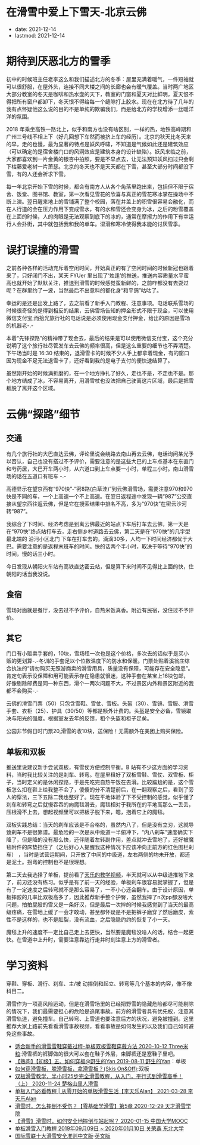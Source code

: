 # 在滑雪中爱上下雪天-北京云佛
- date: 2021-12-14
- lastmod: 2021-12-14

# 期待到厌恶北方的雪季

初中的时候班主任老李这么和我们描述北方的冬季：屋里充满着暖气，一件短袖就可以很舒服，在屋外头，连接不同大楼之间的长廊也会有暖气覆盖。当时两广地区大部分教室的冬天是咖啡和热水壶的天下，教室的门窗和夏天对比鲜明，夏天恨不得把所有窗户都卸下，冬天恨不得给每一个缝隙打上胶水。现在在北方待了几年的我有点怀疑他这么说的目的不是单纯的欺骗我们，而是给北方的学校增添一丝暖洋洋的氛围。

2018 年乘坐高铁一路北上，似乎和南方也没有啥区别，一样的热，地铁高峰期和广州三号线不相上下（好几回想下车然而被挤上车的经历）。北京的秋天比冬天来的早，走的也慢，最为显著的特点是妖风呼啸，不知道是气候如此还是建筑效应（可以确定的是宿舍楼门口的风洞效应是建筑本身的设计缺陷）。妖风来临之前，大家都喜欢到一片金黄的银杏中拍照，要是不早点去，让无法预知妖风扫过只会剩下枯藤爱老树一片萧瑟。北京的冬天也不是天天都在下雪，甚至大部分时间都没下雪，有的人还会祈求下雪。

每一年北京开始下雪的时候，都会有南方人从各个角落里跑出来，包括但不限于宿舍、饭堂、图书馆、教室，第一次看见雪花的欣喜与真正的雪花寒冰掌在操场中不断上演。翌日醒来地上的雪铺满了整个校园，落在井盖上的积雪很容易会融化，而在人行道的会在压力作用下变成雪水，有的水和雪还会变身为冰，之后的粉雪覆盖在上面的时候，人的肉眼是无法观察到底下的冰的，通常在摩擦力的作用下有幸运行人会扑街，其中就包括我和我的单车。湿滑和寒冷使得我本能的讨厌雪季。

# 误打误撞的滑雪

之前各种各样的活动充斥着空闲时间，开始真正的有了空闲时间的时候新冠也跟着来了，只好闭门不出，某天 FYUer 里出现了‘烛逢’的推送，推送内容质量水平蛮高也就开始了默默关注，推送到滑雪的时候感觉蛮新鲜的，之前咋都没有去耍过呢？在群里约了一波，当然最后不出意料的都化身“和平鸽”咕咕了。

幸运的是还是出发上路了，去之前看了新手入门教程、注意事项。电话联系雪场的时候很奇怪的是得到相反的结果，云佛雪场告知的押金形式不限于现金，可以使用微信支付宝;而拾光旅行社的电话说是必须使用现金支付押金，给出的原因是雪场的机器老-.-

本着“先锋探路”的精神带了现金去，最后的结果是可以使用微信支付宝，这个充分说明了这个旅行社尽管发车去云佛的频率很高，但是这么重要的细节也不弄清楚。下午场当时是 16:30 结束的，退滑雪卡的时候不少人手上都拿着现金，有的窗口因为现金不足无法退雪卡了，还好看到我的是电子支付的便快速结算了。

虽然刚开始的时候满折磨的，在一个地方挣扎了好久，走也不是，不走也不是。那个地方结成了冰，不容易离开，用滑雪杖也没法把自己驶离这片区域，最后是把雪板脱了离开这个区域。

# 云佛“探路”细节
## 交通
有几个旅行社的大巴直达云佛，评论里说会绕路去南山再去云佛，电话询问某光予以否认，自己也没有搭过不予评价，需要注意的是这些大巴的上车点基本在东直门和芍药居，大巴开车两小时，从六道口到上车点要一小时，单程三小时。南山滑雪场的话在五道口有班车 -.-

高德显示在望京西有“970快”-“密8路(白草洼)”到云佛滑雪场，需要注意970和970快是不同的车，一个上高速一个不上高速。在翌日返程途中发现一辆“987”公交直接从望京西往返云佛，但是它在搜索结果中排名不高，多为“970快”在密云沙河转“987”。

我综合了下时间、经济考虑是到离云佛最近的站点下车后打车去云佛，第一天是在“970快”终点站打车去，走右侧乡村道路去云佛，第二天是在“970快”的几字型最北端的 沿河小区北门 下车在打车去的。滴滴30多，人均一下时间经济都优于大巴。需要注意的是返程末班车的时间。快的话两个半小时，取决于等待“970快”的时间，慢的话三小时。

今日发现从朝阳火车站有高铁直达密云站，但是算下来时间不见得比上面的快，住朝阳的话当我没说。

## 食宿
雪场对面就是餐厅，没去过不予评价，自热米饭真香。附近有民宿，没住过不予评价。

## 其它

门口有小贩卖手套的，10块，雪场租一次也是这个价格，多次去的话似乎是买小贩的更划算-.-冬训的手套足以个位数温度下的防水和保暖。门票处贴着溪翁庄综合执法的“请勿购买无照游商卖的滑雪用具，质量没有保障，可能存在安全隐患”。肯定句表示没保障和用可能表示存在隐患就很迷，这种手套在某宝上16块包邮，好像剔除邮费是同一种东西，滑个一两次问题不大，不过景区内外和景区附近的我都不会购买-.-

云佛的滑雪门票（50）只包含雪鞋、雪仗、雪板。头盔（30）、雪镜、雪服、滑雪手套、衣柜（25）、护具（30/50）等都是额外计费的。头盔是安全必备，雪镜取决与阳光的强度。根据室友去年的反馈，租个头盔和柜子足矣。

公园非节假日时门票20,滑雪的收10块，送保险！无需额外在美团上购买保险。

## 单板和双板

推送里说建议新手尝试双板，有雪仗方便控制平衡。B 站有不少这方面的学习资料，当时我比较关注的是刹车、转弯。在屋里租好了双板雪鞋、雪仗、双雪板、柜子，当时定义的是休闲探路，于是先吃完自热午饭在去滑。比较尴尬的是，这个雪板怎么扣在鞋上给我整不会了，傻傻的分不清楚前后，在一翻观察之后，看到了旁人的穿法，三下五除二我也整好了。现在平地体验了下不受控制的感觉，似乎懂了刹车和转弯之后就慢吞吞的向魔毯滑去，魔毯相对于我所在的平地高那么一丢丢，压根滑不上去，想起视频里可以把板子脱下来，嗯，抱着它上的魔毯。

双板实践总结：当天的刹车应该是不合格的，虽然内八了，但是没有立刃，这就导致刹车不是很靠谱。最危险的一次是从中级道一半俯冲下，“内八刹车”速度确实下降了，但是降的没有那么快，还伴随着左转副作用，差点就冲去雪地了，还好被魔毯附件的床垫挡住了（之后好心人提醒我这种情况下应该冲向正前方的红色围栏刹车） ，当时是试营运期间，只开放了中间的中级道，左右两侧的均未开放，都还是泥土。拐弯的控制也不是很理想。

第二天去我选择了单板，提前看了[天乐的教学视频]()，半天就可以从中级道推坡下来了，前刃还没有练习。似乎是有了前一天的经验，单板刹车很容易就掌握了，但是有了一定速度之后转弯就不是那么容易了，一不小心还会翻车。由于设计原因，单板摔跤的几率比双板高多了，因此推荐新手整个护臀，虽然我摔了n次pp都没啥大问题，拍拍屁股的雪又是一条好汉，但是最后一次摔的时候我感觉到了当天的最高级疼痛，在雪地上缓了一会才敢动，甚至都怀疑是不是把裤子磨穿了然后磨皮，索性不是这样的，也不是肛裂，没有流血，之后隐隐约约的恢复了小一天。

魔毯上升的速度不一定比自己走上去更快，当然要是魔毯没啥人的话，结合一起更快。在雪道中上升时，需要注意靠边行走并时刻注意上方的滑雪者。

# 学习资料

穿鞋、穿板、滑行、刹车、主/被 动摔倒和起立、转弯等几个基本的内容，像不像科目二。

滑雪作为一项高风险运动，但是在滑雪场里的已经把野雪的隐藏危险都尽可能剔除的情况下，我们最需要担心的危险是追尾事故。前方的滑雪者具有优先权，注意其滑雪轨道，避免撞车。自己转弯、上雪道也要注意后方的状况，避免被撞到。这里推荐大家上路前先看看滑雪事故视频，看看事故是如何发生的以及我们自己如何避免这些事故。

- [适合新手的滑雪雪鞋穿戴过程-单板双板雪鞋穿戴方法 2020-10-12 Three米粒](https://zhuanlan.zhihu.com/p/265174850):滑雪裤的裤脚做的很大可以套在鞋子外层，束脚裤还是塞鞋子里吧。
- [【熟肉】【初级】五、如何穿板@野生的Yan 2019-08-11 野生的Yan](https://www.bilibili.com/video/BV1K441197PQ)：单板
- [如何穿滑雪板，脱滑雪板，拿滑雪板？(Skis On&Off)](https://skiwawa.com/how-to-ski/skis-on-and-off/):双板
- [双板滑雪教学，半小时25步完全滑雪教程，从入门，平行式到滑雪高手！（上） 2020-11-24 楚格山里人滑雪 ](https://www.bilibili.com/video/BV1bp4y1r7oE)
- [单板入门必看教程 | 从零开始的单板滑雪生活【李天乐Alan】 2021-03-28 李天乐Alan ](https://www.bilibili.com/video/BV1ev41187BJ)
- [滑雪时，怎么摔倒不受伤？【零基础学滑雪】第5章 2020-12-29 天才滑雪学院 ](https://www.bilibili.com/video/BV1yK4y1V7W7)
- [【滑雪】滑雪时，如何安全地摔倒与站起呢？ 2020-01-15 中国大学MOOC ](https://www.bilibili.com/video/BV1UJ411J7pt/)
- [单板滑雪入门教程 2019年09月09日 ~ 2020年01月10日 关荣鑫 东北大学](https://www.icourse163.org/course/NEU-1003662001?outVendor=zw_mooc_pclszykctj_)
- [国际雪联十大滑雪安全准则中文版](https://zhuanlan.zhihu.com/p/344664986)·[英文版](https://wiki.fis-ski.com/index.php/10_FIS_Rules_of_Skiing)
